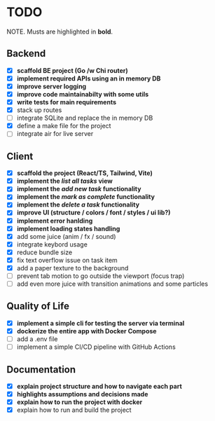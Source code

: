 # TODO

NOTE. Musts are highlighted in **bold**.

## Backend

- [x] **scaffold BE project (Go /w Chi router)**
- [x] **implement required APIs using an in memory DB**
- [x] **improve server logging**
- [x] **improve code maintainabilty with some utils**
- [x] **write tests for main requirements**
- [x] stack up routes
- [ ] integrate SQLite and replace the in memory DB
- [x] define a make file for the project
- [ ] integrate air for live server

## Client

- [x] **scaffold the project (React/TS, Tailwind, Vite)**
- [x] **implement the _list all tasks_ view**
- [x] **implement the _add new task_ functionality**
- [x] **implement the _mark as complete_ functionality**
- [x] **implement the _delete a task_ functionality**
- [x] **improve UI (structure / colors / font / styles / ui lib?)**
- [x] **implement error hanlding**
- [x] **implement loading states handling**
- [x] add some juice (anim / fx / sound)
- [x] integrate keybord usage
- [x] reduce bundle size
- [x] fix text overflow issue on task item
- [x] add a paper texture to the background
- [ ] prevent tab motion to go outside the viewport (focus trap)
- [ ] add even more juice with transition animations and some particles

## Quality of Life

- [x] **implement a simple cli for testing the server via terminal**
- [x] **dockerize the entire app with Docker Compose**
- [ ] add a .env file
- [ ] implement a simple CI/CD pipeline with GitHub Actions

## Documentation

- [x] **explain project structure and how to navigate each part**
- [x] **highlights assumptions and decisions made**
- [x] **explain how to run the project with docker**
- [x] explain how to run and build the project
